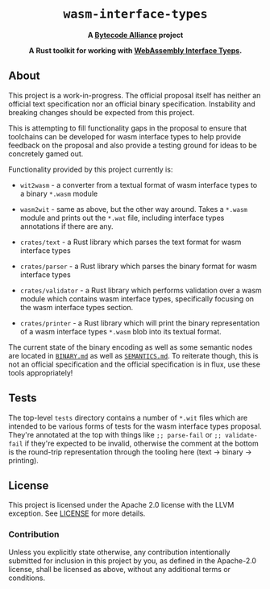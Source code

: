 <div align="center">
  <h1><code>wasm-interface-types</code></h1>

<strong>A <a href="https://bytecodealliance.org/">Bytecode Alliance</a> project</strong>

  <p>
    <strong>A Rust toolkit for working with <a href="https://github.com/webassembly/interface-types">WebAssembly Interface Tyeps</a>.</strong>
  </p>
</div>


## About

This project is a work-in-progress. The official proposal itself has neither an
official text specification nor an official binary specification. Instability
and breaking changes should be expected from this project.

This is attempting to fill functionality gaps in the proposal to ensure that
toolchains can be developed for wasm interface types to help provide feedback on
the proposal and also provide a testing ground for ideas to be concretely gamed
out.

Functionality provided by this project currently is:

* `wit2wasm` - a converter from a textual format of wasm interface types to a
  binary `*.wasm` module

* `wasm2wit` - same as above, but the other way around. Takes a `*.wasm` module
  and prints out the `*.wat` file, including interface types annotations if
  there are any.

* `crates/text` - a Rust library which parses the text format for wasm interface
  types

* `crates/parser` - a Rust library which parses the binary format for wasm
  interface types

* `crates/validator` - a Rust library which performs validation over a wasm
  module which contains wasm interface types, specifically focusing on the wasm
  interface types section.

* `crates/printer` - a Rust library which will print the binary representation
  of a wasm interface types `*.wasm` blob into its textual format.

The current state of the binary encoding as well as some semantic nodes are
located in [`BINARY.md`](BINARY.md) as well as [`SEMANTICS.md`](SEMANTICS.md).
To reiterate though, this is not an official specification and the official
specification is in flux, use these tools appropriately!

## Tests

The top-level `tests` directory contains a number of `*.wit` files which are
intended to be various forms of tests for the wasm interface types proposal.
They're annotated at the top with things like `;; parse-fail` or `;;
validate-fail` if they're expected to be invalid, otherwise the comment at the
bottom is the round-trip representation through the tooling here (text -> binary
-> printing).

## License

This project is licensed under the Apache 2.0 license with the LLVM exception.
See [LICENSE](LICENSE) for more details.

### Contribution

Unless you explicitly state otherwise, any contribution intentionally submitted
for inclusion in this project by you, as defined in the Apache-2.0 license,
shall be licensed as above, without any additional terms or conditions.
